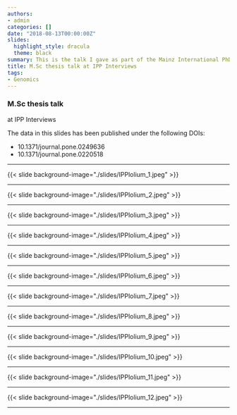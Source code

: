 ```yaml
---
authors:
- admin
categories: []
date: "2018-08-13T00:00:00Z"
slides: 
  highlight_style: dracula
  theme: black
summary: This is the talk I gave as part of the Mainz International PhD Program (IPP) interview process
title: M.Sc thesis talk at IPP Interviews
tags: 
- Genomics
---
```


### M.Sc thesis talk
at IPP Interviews

The data in this slides has been published under the following DOIs:

- 10.1371/journal.pone.0249636
- 10.1371/journal.pone.0220518

---

{{< slide background-image="./slides/IPPlolium_1.jpeg" >}}
___
{{< slide background-image="./slides/IPPlolium_2.jpeg" >}}
___
{{< slide background-image="./slides/IPPlolium_3.jpeg" >}}
___
{{< slide background-image="./slides/IPPlolium_4.jpeg" >}}
___
{{< slide background-image="./slides/IPPlolium_5.jpeg" >}}
___
{{< slide background-image="./slides/IPPlolium_6.jpeg" >}}
___
{{< slide background-image="./slides/IPPlolium_7.jpeg" >}}
___
{{< slide background-image="./slides/IPPlolium_8.jpeg" >}}
___
{{< slide background-image="./slides/IPPlolium_9.jpeg" >}}
___
{{< slide background-image="./slides/IPPlolium_10.jpeg" >}}
___
{{< slide background-image="./slides/IPPlolium_11.jpeg" >}}
___
{{< slide background-image="./slides/IPPlolium_12.jpeg" >}}
___
